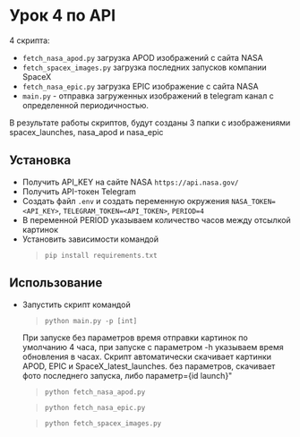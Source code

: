 # Урок 4 по API

4 cкрипта:
- `fetch_nasa_apod.py` загрузка APOD изображений с сайта NASA
- `fetch_spacex_images.py` загрузка последних запусков компании SpaceX
- `fetch_nasa_epic.py` загрузка EPIC изображение с сайта NASA
- `main.py` - отправка загруженных изображений в telegram канал с определенной периодичностью.

В результате работы скриптов, будут созданы 3 папки с изображениями spacex_launches, nasa_apod и nasa_epic

## Установка

- Получить API_KEY на сайте NASA `https://api.nasa.gov/`
- Получить API-токен Telegram
- Создать файл `.env` и создать переменную окружения `NASA_TOKEN=<API_KEY>`, `TELEGRAM_TOKEN=<API_TOKEN>`, `PERIOD=4`
- В переменной PERIOD указываем количество часов между отсылкой картинок
- Установить зависимости командой 
  > `pip install requirements.txt`

## Использование 

- Запустить скрипт командой 

  > `python main.py -p [int]`
  
  При запуске без параметров время отправки картинок по умолчанию 4 часа, при запуске с параметром -h указываем
время обновления в часах. Скрипт автоматически скачивает картинки APOD, EPIC и SpaceX_latest_launches.
 без параметров, скачивает фото последнего запуска, либо параметр={id launch}"

  > `python fetch_nasa_apod.py`

  > `python fetch_nasa_epic.py`

  > `python fetch_spacex_images.py`
  
  